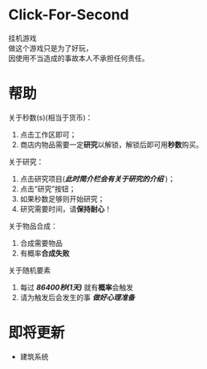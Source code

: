 # Click-For-Second

挂机游戏  
做这个游戏只是为了好玩，  
因使用不当造成的事故本人不承担任何责任。

# 帮助

关于秒数(s)(相当于货币)：

1. 点击工作区即可；  
2. 商店内物品需要一定**研究**以解锁，解锁后即可用**秒数**购买。  

关于研究：

1. 点击研究项目(***此时简介栏会有关于研究的介绍*** )；  
2. 点击“研究”按钮；  
3. 如果秒数足够则开始研究；  
4. 研究需要时间，请**保持耐心**！

关于物品合成：

1. 合成需要物品
2. 有概率**合成失败**

关于随机要素

1. 每过 ***86400秒(1天)*** 就有**概率**会触发
2. 请为触发后会发生的事 ***做好心理准备***

# 即将更新

- 建筑系统
